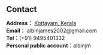 <h1 id="contact"></h1>

<h2 style="margin: 30px 0px 10px;">Contact</h2>

<p><strong>Address：</strong> <a href="https://maps.app.goo.gl/Tt2TvE1CwaV2APPs5">Kottayam, Kerala</a>
<br />
<strong>Email：</strong> <email>albinjames2002@gmail.com</email>
<br />
<strong>Tel：</strong>(+91) 9495401332
<br />
<strong>Personal public account：</strong>albinjm </p>

<div style="text-align: left;">
  <script type='text/javascript' id='mapmyvisitors' src='https://mapmyvisitors.com/map.js?cl=043361&w=200&t=n&d=a0HqBmWsEW4dspddOaHoB9ZV5ZsotmIP9-zu3foD4ZU&co=ffffff&cmo=77ccf4&cmn=f8a400&ct=ffffff'>window.onbeforeunload = function() {
      return 'Are you sure you want to leave?';
    };</script>
</div>

